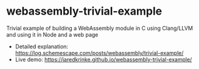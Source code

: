 # webassembly-trivial-example
Trivial example of building a WebAssembly module in C using Clang/LLVM and using it in Node and a web page

* Detailed explanation: https://log.schemescape.com/posts/webassembly/trivial-example/
* Live demo: https://jaredkrinke.github.io/webassembly-trivial-example/
